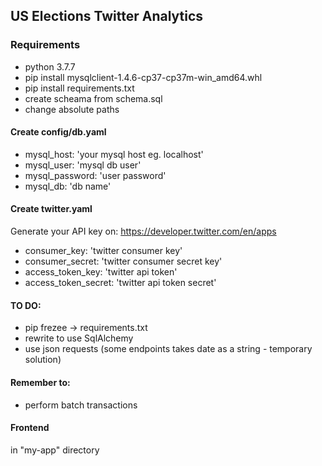 ## US Elections Twitter Analytics
### Requirements
- python 3.7.7
- pip install mysqlclient-1.4.6-cp37-cp37m-win_amd64.whl
- pip install requirements.txt
- create scheama from schema.sql
- change absolute paths

#### Create config/db.yaml

- mysql_host: 'your mysql host eg. localhost'
- mysql_user: 'mysql db user'
- mysql_password: 'user password'
- mysql_db: 'db name'


#### Create twitter.yaml

Generate your API key on:
https://developer.twitter.com/en/apps

- consumer_key: 'twitter consumer key'
- consumer_secret: 'twitter consumer secret key'
- access_token_key: 'twitter api token'
- access_token_secret: 'twitter api token secret'

#### TO DO:
- pip frezee -> requirements.txt
- rewrite to use SqlAlchemy
- use json requests (some endpoints takes date as a string - temporary solution)

#### Remember to:
- perform batch transactions

#### Frontend
in "my-app" directory
